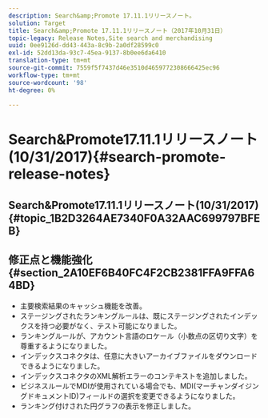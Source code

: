 ```yaml
---
description: Search&amp;Promote 17.11.1リリースノート。
solution: Target
title: Search&amp;Promote 17.11.1リリースノート（2017年10月31日）
topic-legacy: Release Notes,Site search and merchandising
uuid: 0ee9126d-dd43-443a-8c9b-2a0df28599c0
exl-id: 52dd13da-93c7-45ea-9137-8b0ee6da6410
translation-type: tm+mt
source-git-commit: 7559f5f7437d46e3510d4659772308666425ec96
workflow-type: tm+mt
source-wordcount: '98'
ht-degree: 0%

---
```


# Search&amp;Promote17.11.1リリースノート(10/31/2017){#search-promote-release-notes}

## Search&amp;Promote17.11.1リリースノート(10/31/2017) {#topic_1B2D3264AE7340F0A32AAC699797BFEB}

## 修正点と機能強化{#section_2A10EF6B40FC4F2CB2381FFA9FFA64BD}

* 主要検索結果のキャッシュ機能を改善。
* ステージングされたランキングルールは、既にステージングされたインデックスを持つ必要がなく、テスト可能になりました。
* ランキングルールが、アカウント言語のロケール（小数点の区切り文字）を尊重するようになりました。
* インデックスコネクタは、任意に大きいアーカイブファイルをダウンロードできるようになりました。
* インデックスコネクタのXML解析エラーのコンテキストを追加しました。
* ビジネスルールでMDIが使用されている場合でも、MDI(マーチャンダイジングドキュメントID)フィールドの選択を変更できるようになりました。
* ランキング付けされた円グラフの表示を修正しました。
